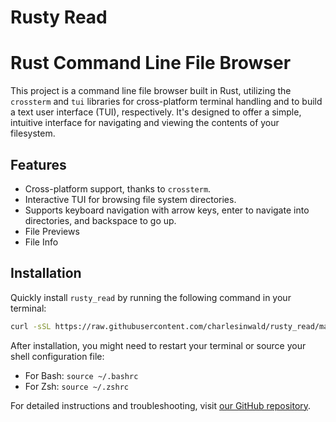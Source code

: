 # Rusty Read
# Rust Command Line File Browser

This project is a command line file browser built in Rust, utilizing the `crossterm` and `tui` libraries for cross-platform terminal handling and to build a text user interface (TUI), respectively. It's designed to offer a simple, intuitive interface for navigating and viewing the contents of your filesystem.

## Features

- Cross-platform support, thanks to `crossterm`.
- Interactive TUI for browsing file system directories.
- Supports keyboard navigation with arrow keys, enter to navigate into directories, and backspace to go up.
- File Previews
- File Info

## Installation

Quickly install `rusty_read` by running the following command in your terminal:

```sh
curl -sSL https://raw.githubusercontent.com/charlesinwald/rusty_read/main/install.sh | bash
```

After installation, you might need to restart your terminal or source your shell configuration file:

- For Bash: `source ~/.bashrc`
- For Zsh: `source ~/.zshrc`


For detailed instructions and troubleshooting, visit [our GitHub repository](https://github.com/charlesinwald/rusty_read).

